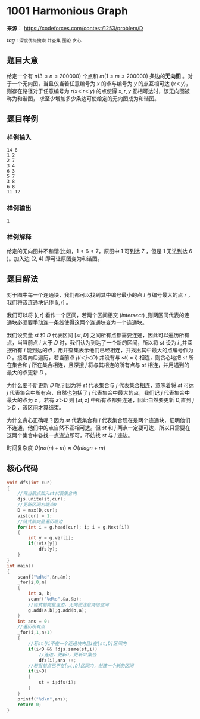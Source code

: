 # 1001  Harmonious Graph

**来源**： https://codeforces.com/contest/1253/problem/D 

$tag$ : `深度优先搜索` `并查集` `图论` `贪心` 



## 题目大意

给定一个有 $n(3≤n≤200000)$ 个点和 $m(1≤m≤200000)$ 条边的**无向图** 。对于一个无向图，当且仅当若任意编号为 $x$ 的点与编号为 $y$ 的点互相可达 $(x＜y)$，则存在路径对于任意编号为 $r(x＜r＜y)$ 的点使得 $x,r,y$ 互相可达时，该无向图被称为和谐图， 求至少增加多少条边可使给定的无向图成为和谐图。

## 题目样例

### 样例输入

```
14 8
1 2
2 7
3 4
6 3
5 7
3 8
6 8
11 12
```

### 样例输出

```
1
```

### 样例解释

给定的无向图并不和谐(比如，$1<6<7$，原图中 $1$ 可到达 $7$ ，但是 $1$ 无法到达 $6$ )。加入边 $(2,4)$ 即可让原图变为和谐图。

## 题目解法

对于图中每一个连通块，我们都可以找到其中编号最小的点 $l$ 与编号最大的点 $r$ ，我们将该连通块记作 $[l,r]$ 。

我们可以将 $[l,r]$ 看作一个区间，若两个区间相交 $(intersect)$ ,则两区间代表的连通块必须要手动连一条线使得这两个连通块变为一个连通块。

我们设变量 $st$ 和 $D$ 代表区间 $[st,D]$ 之间所有点都需要连通，因此可以遍历所有点，当当前点 $i$ 大于 $D$ 时，我们认为到达了一个新的区间，所以将 $st$ 设为 $i$ ,并深搜所有 $i$ 能到达的点，用并查集表示他们已经相连，并找出其中最大的点编号作为 $D$ 。接着向后遍历，若当前点 $j(i＜j＜D)$ 并没有与 $st(=i)$ 相连，则贪心地把 $st$ 所在集合和 $j$ 所在集合相连，且深搜 $j$ 将与其相连的所有点与 $st$ 相连，并用遇到的最大的点更新 $D$ 。

为什么要不断更新 $D$ 呢？因为将 $st$ 代表集合与 $j$ 代表集合相连，意味着将 $st$ 可达 $j$ 代表集合中所有点，自然也包括了 $j$ 代表集合中最大的点，我们记 $j$ 代表集合中最大的点为 $z$ 。若有 $z＞D$ 则 $[st,z]$ 中所有点都要连通，因此自然要更新 $D$,直到 $j＞D$ ，该区间才算结束。

为什么贪心正确呢？因为 $st$ 代表集合和 $j$ 代表集合现在是两个连通块，证明他们不连通，他们中的点自然不互相可达。但 $st$ 和 $j$ 两点一定要可达，所以只需要在这两个集合中各找一点连边即可，不妨找 $st$ 与 $j$ 连边。

时间复杂度 $O(nα(n)+m) ≈ O(nlogn+m)$  

## 核心代码

```c++
void dfs(int cur)
{
	//将当前点加入st代表集合内
    djs.unite(st,cur);
    //更新区间右端点D
	D = max(D,cur);
	vis[cur] = 1;
    //链式前向星遍历临边
	for(int i = g.head[cur]; i; i = g.Next[i])
	{
		int y = g.ver[i];
		if(!vis[y])
			dfs(y);
	}
}
int main()
{
	scanf("%d%d",&n,&m);
	_for(i,0,m)
	{
		int a, b;
		scanf("%d%d",&a,&b);
        //链式前向星连边，无向图注意两倍空间
		g.add(a,b);g.add(b,a);
	}
	int ans = 0;
    //遍历所有点
	_for(i,1,n+1)
	{
		//若st与i不在一个连通块内且i在[st,D]区间内
        if(i<D && !djs.same(st,i))
            //连边，更新D，更新st集合
			dfs(i),ans ++;
        //若当前点已不在[st,D]区间内，创建一个新的区间
		if(i>D)
		{
			st = i;dfs(i);
		}
	}
	printf("%d\n",ans);
	return 0;
}
```

